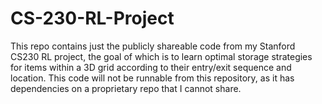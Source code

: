 # CS-230-RL-Project

This repo contains just the publicly shareable code from my Stanford CS230 RL project, the goal of which is to learn optimal storage strategies for items within a 3D grid according to their entry/exit sequence and location. This code will not be runnable from this repository, as it has dependencies on a proprietary repo that I cannot share.